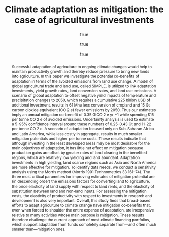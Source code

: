 ---
layout: single-bib-item
hidden: true
dup_sha1: "8140d0a4ef8e8beef4b38e7e707f518e27cb6616"
attachments:
  -
    mimeType: "application/pdf"
    pub_id: "3a4ea187-d247-0be5-85ef-c72e475062e5"
    updated: "1488221150.9"
    source_filename: "[article_pdf].pdf"
    article_pdf: "1"
    created: "1488221150.9"
    filename: "Lobell et al. 2013 - Climate adaptation as mitigation - the case of agricultural investments.pdf"
    hasUpdates: "1"
    subfolders:
      - "All Papers/L"
    filesize: "1206987"
    gdrive_needs_sync: "0"
    owner: "42827BEAD59011E587B2D52D02D06A8F"
    pub_trashed: "0"
    _id: "042ef353-74c7-0ca5-b7dd-f32036edc425"
    gdrive_id: "0BzNObtVOlCh_dWcxRkNrN2t6RXc"
    md5: "8840a03d44af88c6733d4d24f47faa7a"
duplicates:
abstract: "Successful adaptation of agriculture to ongoing climate changes would help to maintain productivity growth and thereby reduce pressure to bring new lands into agriculture. In this paper we investigate the potential co-benefits of adaptation in terms of the avoided emissions from land use change. A model of global agricultural trade and land use, called SIMPLE, is utilized to link adaptation investments, yield growth rates, land conversion rates, and land use emissions. A scenario of global adaptation to offset negative yield impacts of temperature and precipitation changes to 2050, which requires a cumulative 225 billion USD of additional investment, results in 61 Mha less conversion of cropland and 15 Gt carbon dioxide equivalent (CO 2 e) fewer emissions by 2050. Thus our estimates imply an annual mitigation co-benefit of 0.35 GtCO 2 e yr −1 while spending $15 per tonne CO 2 e of avoided emissions. Uncertainty analysis is used to estimate a 5–95% confidence interval around these numbers of 0.25–0.43 Gt and $11–$22 per tonne CO 2 e. A scenario of adaptation focused only on Sub-Saharan Africa and Latin America, while less costly in aggregate, results in much smaller mitigation potentials and higher per tonne costs. These results indicate that although investing in the least developed areas may be most desirable for the main objectives of adaptation, it has little net effect on mitigation because production gains are offset by greater rates of land clearing in the benefited regions, which are relatively low yielding and land abundant. Adaptation investments in high yielding, land scarce regions such as Asia and North America are more effective for mitigation. To identify data needs, we conduct a sensitivity analysis using the Morris method (Morris 1991 Technometrics 33 161–74). The three most critical parameters for improving estimates of mitigation potential are (in descending order) the emissions factors for converting land to agriculture, the price elasticity of land supply with respect to land rents, and the elasticity of substitution between land and non-land inputs. For assessing the mitigation costs, the elasticity of productivity with respect to investments in research and development is also very important. Overall, this study finds that broad-based efforts to adapt agriculture to climate change have mitigation co-benefits that, even when forced to shoulder the entire expense of adaptation, are inexpensive relative to many activities whose main purpose is mitigation. These results therefore challenge the current approach of most climate financing portfolios, which support adaptation from funds completely separate from—and often much smaller than—mitigation ones."
labels:
  - "e589e1f3-3708-005f-b5a2-1b034dc7ddc2"
citedByLink: "http://scholar.google.com/scholar?hl=en&lr=&num=30&cites=http://dx.doi.org/10.1088/1748-9326/8/1/015012"
citekey: "Lobell2013-ke"
id_list:
  - "sha1:6d41c164a2dc7fa82687e53e3bddda290e21190f"
  - "dup_sha1:8140d0a4ef8e8beef4b38e7e707f518e27cb6616"
  - "doi:10.1088/1748-9326/8/1/015012"
  - "url:http://dx.doi.org/10.1088/1748-9326/8/1/015012"
  - "url:http://iopscience.iop.org/article/10.1088/1748-9326/8/1/015012/meta"
  - "url:http://iopscience.iop.org/article/10.1088/1748-9326/8/1/015012"
  - "url:http://iopscience.iop.org/article/10.1088/1748-9326/8/1/015012/pdf"
  - "url:http://stacks.iop.org/1748-9326/8/i=1/a=015012?key=crossref.75c10c4ca86540629b7564af461cd71f"
autoCleaned: "1"
owner: "42827BEAD59011E587B2D52D02D06A8F"
autocompleted: "1"
foldersNamed:
imported: "1"
author:
  -
    last: "Lobell"
    level: "2.1"
    formatted: "Lobell DB"
    first: "David B"
    _id: "19badbb9-a472-092b-aae3-1cfe5aa75c88"
    bak: "David B Lobell"
    initials: "DB"
  -
    last: "Baldos"
    level: "3.1"
    formatted: "Baldos UL"
    first: "Uris Lantz C"
    _id: "89552949-2433-0f38-86ca-b60be9a9d8d7"
    bak: "Uris Lantz C Baldos"
    initials: "UL"
  -
    last: "Hertel"
    level: "2.1"
    formatted: "Hertel TW"
    first: "Thomas W"
    _id: "92b7b966-e2f5-01d9-8c06-2f3951c28191"
    bak: "Thomas W Hertel"
    initials: "TW"
subfolders:
  - "All Papers/L"
issue: "1"
folders:
updated: "1488222461.74"
published_date: "2013"
journal: "Environ. Res. Lett."
labelsNamed:
  - "pches_publications"
journalfull: "Environmental research letters: ERL [Web site]"
volume: "8"
authors: "Lobell, DB, UL Baldos and TW Hertel"
doi: "10.1088/1748-9326/8/1/015012"
accessed:
  month: "2"
  day: "27"
  year: "2017"
journal_checked: "1"
pages: "015012"
publisher: "IOP Publishing"
sha1: "6d41c164a2dc7fa82687e53e3bddda290e21190f"
language: "en"
created: "1488221144.15"
url:
  - "http://iopscience.iop.org/article/10.1088/1748-9326/8/1/015012/meta"
  - "http://iopscience.iop.org/article/10.1088/1748-9326/8/1/015012"
  - "http://iopscience.iop.org/article/10.1088/1748-9326/8/1/015012/pdf"
  - "http://dx.doi.org/10.1088/1748-9326/8/1/015012"
gs_cluster_id: "3265929176254137495"
issn: "1748-9326"
pubtype: "PP_ARTICLE"
keywords: "Adaptation; Mitigation"
published:
  month: "2"
  day: "12"
  year: "2013"
pdf_restricted: "0"
title: "Climate adaptation as mitigation: the case of agricultural investments"
crawl_urls:
  - "http://iopscience.iop.org/article/10.1088/1748-9326/8/1/015012/meta"
  - "http://dx.doi.org/10.1088/1748-9326/8/1/015012"
  - "http://stacks.iop.org/1748-9326/8/i=1/a=015012?key=crossref.75c10c4ca86540629b7564af461cd71f"
incomplete: "0"
---